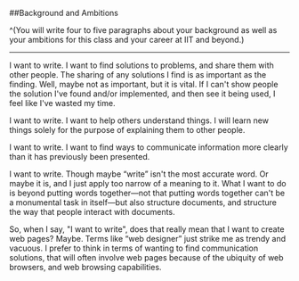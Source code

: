 ##Background and Ambitions

^(You will write four to five paragraphs about your background as well as your ambitions for this class and your career at IIT and beyond.)

----

I want to write.  I want to find solutions to problems, and share them with other people.  The sharing of any solutions I find is as important as the finding.  Well, maybe not as important, but it is vital.  If I can't show people the solution I've found and/or implemented, and then see it being used, I feel like I've wasted my time.

I want to write.  I want to help others understand things.  I will learn new things solely for the purpose of explaining them to other people.

I want to write.  I want to find ways to communicate information more clearly than it has previously been presented.

I want to write.  Though maybe “write” isn't the most accurate word.  Or maybe it is, and I just apply too narrow of a meaning to it.  What I want to do is beyond putting words together—not that putting words together can't be a monumental task in itself—but also structure documents, and structure the way that people interact with documents.

So, when I say, "I want to write", does that really mean that I want to create web pages?  Maybe.  Terms like “web designer” just strike me as trendy and vacuous.  I prefer to think in terms of wanting to find communication solutions, that will often involve web pages because of the ubiquity of web browsers, and web browsing capabilities.



